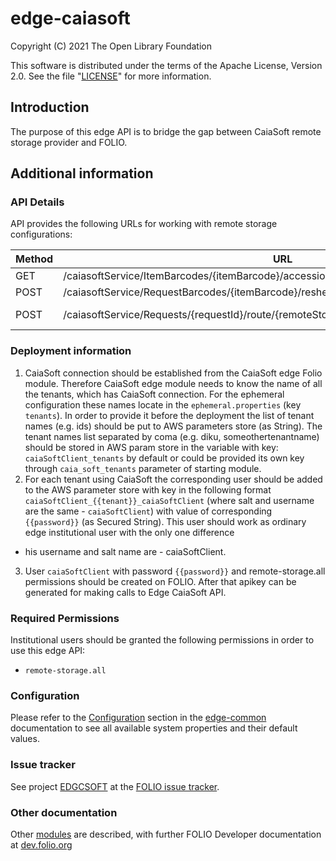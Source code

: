 # edge-caiasoft

Copyright (C) 2021 The Open Library Foundation

This software is distributed under the terms of the Apache License,
Version 2.0. See the file "[LICENSE](LICENSE)" for more information.

## Introduction
The purpose of this edge API is to bridge the gap between CaiaSoft remote storage provider and FOLIO.

## Additional information

### API Details
API provides the following URLs for working with remote storage configurations:

| Method | URL| Description | 
|---|---|---|
| GET | /caiasoftService/ItemBarcodes/{itemBarcode}/accessioned/{remoteStorageConfigurationId} | The polling API for accessions |
| POST | /caiasoftService/RequestBarcodes/{itemBarcode}/reshelved/{remoteStorageConfigurationId} | API for returning an item |
| POST | /caiasoftService/Requests/{requestId}/route/{remoteStorageConfigurationId} | Сheck-in by requestId and remoteStorageConfigurationId |

### Deployment information
1. CaiaSoft connection should be established from the CaiaSoft edge Folio module. Therefore CaiaSoft edge module
   needs to know the name of all the tenants, which has CaiaSoft connection. For the ephemeral configuration these names locate in the
   `ephemeral.properties` (key `tenants`). In order to provide it before the deployment the list of tenant names (e.g. ids) should be put to AWS parameters store (as String). The tenant names list separated by
   coma (e.g. diku, someothertenantname) should be stored in AWS param store in the variable with
   key: `caiaSoftClient_tenants` by default or could be provided its own key through `caia_soft_tenants` parameter of starting module.
2. For each tenant using CaiaSoft the corresponding user should be added
   to the AWS parameter store with key in the following format `caiaSoftClient_{{tenant}}_caiaSoftClient` (where salt and username are the same - `caiaSoftClient`) with value of corresponding `{{password}}` (as Secured String).
   This user should work as ordinary edge institutional user with the only one difference
- his username and salt name are - caiaSoftClient.
3. User `caiaSoftClient` with password `{{password}}` and remote-storage.all permissions should be created on FOLIO. After that apikey can
   be generated for making calls to Edge CaiaSoft API.

### Required Permissions
Institutional users should be granted the following permissions in order to use this edge API:
- `remote-storage.all`

### Configuration
Please refer to the [Configuration](https://github.com/folio-org/edge-common/blob/master/README.md#configuration) section in the [edge-common](https://github.com/folio-org/edge-common/blob/master/README.md) documentation to see all available system properties and their default values.

### Issue tracker
See project [EDGCSOFT](https://issues.folio.org/browse/EDGCSOFT)
at the [FOLIO issue tracker](https://dev.folio.org/guidelines/issue-tracker).

### Other documentation
Other [modules](https://dev.folio.org/source-code/#server-side) are described,
with further FOLIO Developer documentation at
[dev.folio.org](https://dev.folio.org/)

